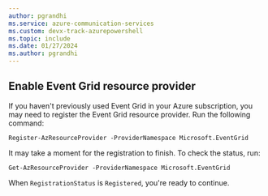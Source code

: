 ```yaml
---
author: pgrandhi
ms.service: azure-communication-services
ms.custom: devx-track-azurepowershell
ms.topic: include
ms.date: 01/27/2024
ms.author: pgrandhi
---
```


## Enable Event Grid resource provider

If you haven't previously used Event Grid in your Azure subscription, you may need to register the Event Grid resource provider. Run the following command:

```azurepowershell-interactive
Register-AzResourceProvider -ProviderNamespace Microsoft.EventGrid
```

It may take a moment for the registration to finish. To check the status, run:

```azurepowershell-interactive
Get-AzResourceProvider -ProviderNamespace Microsoft.EventGrid
```

When `RegistrationStatus` is `Registered`, you're ready to continue.
